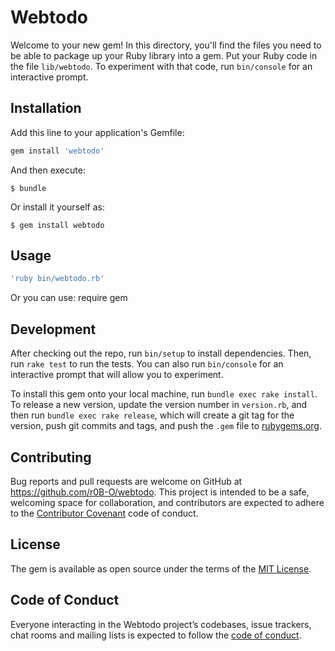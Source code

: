 # Webtodo

Welcome to your new gem! In this directory, you'll find the files you need to be able to package up your Ruby library into a gem. Put your Ruby code in the file `lib/webtodo`. To experiment with that code, run `bin/console` for an interactive prompt.

## Installation

Add this line to your application's Gemfile:

```ruby
gem install 'webtodo'
```

And then execute:

    $ bundle

Or install it yourself as:

    $ gem install webtodo

## Usage

```bash
'ruby bin/webtodo.rb'
```
Or you can use: require gem

## Development

After checking out the repo, run `bin/setup` to install dependencies. Then, run `rake test` to run the tests. You can also run `bin/console` for an interactive prompt that will allow you to experiment.

To install this gem onto your local machine, run `bundle exec rake install`. To release a new version, update the version number in `version.rb`, and then run `bundle exec rake release`, which will create a git tag for the version, push git commits and tags, and push the `.gem` file to [rubygems.org](https://rubygems.org).

## Contributing

Bug reports and pull requests are welcome on GitHub at https://github.com/r0B-O/webtodo. This project is intended to be a safe, welcoming space for collaboration, and contributors are expected to adhere to the [Contributor Covenant](http://contributor-covenant.org) code of conduct.

## License

The gem is available as open source under the terms of the [MIT License](https://opensource.org/licenses/MIT).

## Code of Conduct

Everyone interacting in the Webtodo project’s codebases, issue trackers, chat rooms and mailing lists is expected to follow the [code of conduct](https://github.com/r0B-O/webtodo/blob/master/CODE_OF_CONDUCT.md).

